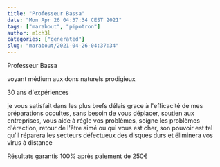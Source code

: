 ```yaml
---
title: "Professeur Bassa"
date: "Mon Apr 26 04:37:34 CEST 2021"
tags: ["marabout", "pipotron"]
author: m1ch3l
categories: ["generated"]
slug: "marabout/2021-04-26-04:37:34"
---
```


Professeur Bassa

voyant médium aux dons naturels prodigieux

30 ans d'expériences

je vous satisfait dans les plus brefs délais grace à l'efficacité de mes préparations occultes, sans besoin de vous déplacer, soutien aux entreprises, vous aide à régle vos problèmes, soigne les problèmes d'érection, retour de l'être aimé ou qui vous est cher, son pouvoir est tel qu'il réparera les secteurs défectueux des disques durs et éliminera vos virus à distance

Résultats garantis 100% après paiement de 250€
